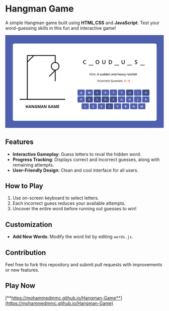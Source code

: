 ﻿# Hangman Game

A simple Hangman game built using **HTML**,**CSS** and **JavaScript**.
Test your word-guessing skills in this fun and interactive game!

![Hangman Game Preview](https://github.com/MohammedMMC/Hangman-Game/blob/main/preview.png?raw=true)

## Features

- **Interactive Gameplay**: Guess letters to reval the hidden word.
- **Progress Tracking**: Displays correct and incorrect guesses, along with remaining attempts.
- **User-Friendly Design**: Clean and cool interface for all users.

## How to Play

1. Use on-screen keyboard to select letters.
2. Each incorrect guess reduces your available attempts.
3. Uncover the entire word before running out guesses to win!

## Customization

- **Add New Words**: Modify the word list by editing `words.js`.

## Contribution

Feel free to fork this repository and submit pull requests with improvements or new features.

## Play Now

[**https://mohammedmmc.github.io/Hangman-Game**](https://mohammedmmc.github.io/Hangman-Game)
